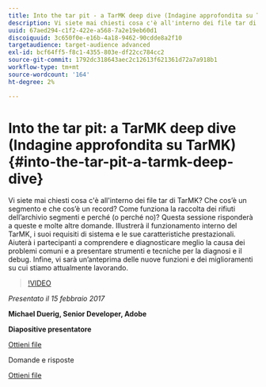```yaml
---
title: Into the tar pit - a TarMK deep dive (Indagine approfondita su TarMK)
description: Vi siete mai chiesti cosa c'è all'interno dei file tar di TarMK? Che cos’è un segmento e che cos’è un record? Come funziona la raccolta dei rifiuti dell’archivio segmenti e perché (o perché no)? Questa sessione risponde a queste domande e molte altre.
uuid: 67aed294-c1f2-422e-a568-7a2e19eb60d1
discoiquuid: 3c650f0e-e16b-4a18-9462-90cdde8a2f10
targetaudience: target-audience advanced
exl-id: bcf64ff5-f8c1-4355-803e-df22cc784cc2
source-git-commit: 1792dc318643aec2c12613f621361d72a7a918b1
workflow-type: tm+mt
source-wordcount: '164'
ht-degree: 2%

---
```


# Into the tar pit: a TarMK deep dive (Indagine approfondita su TarMK){#into-the-tar-pit-a-tarmk-deep-dive}

Vi siete mai chiesti cosa c&#39;è all&#39;interno dei file tar di TarMK? Che cos’è un segmento e che cos’è un record? Come funziona la raccolta dei rifiuti dell’archivio segmenti e perché (o perché no)? Questa sessione risponderà a queste e molte altre domande. Illustrerà il funzionamento interno del TarMK, i suoi requisiti di sistema e le sue caratteristiche prestazionali. Aiuterà i partecipanti a comprendere e diagnosticare meglio la causa dei problemi comuni e a presentare strumenti e tecniche per la diagnosi e il debug. Infine, vi sarà un’anteprima delle nuove funzioni e dei miglioramenti su cui stiamo attualmente lavorando.

>[!VIDEO](https://video.tv.adobe.com/v/19138/?quality=9)

*Presentato il 15 febbraio 2017*

**Michael Duerig, Senior Developer, Adobe**

**Diapositive presentatore**

[Ottieni file](assets/aem-gems-tarmk-deep-dive.pptx)

Domande e risposte

[Ottieni file](assets/aem-gems-qandas-tarmk-deep-dive.pdf)
<!--
[Get back to the Overview](https://helpx.adobe.com/experience-manager/kt/eseminars/gems/aem-index.html)
-->
